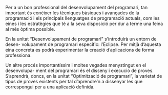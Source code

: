 

Per a un bon professional del desenvolupament del programari, tan important és conèixer les tècniques bàsiques i avançades de la programació i els principals llenguatges de programació actuals, com les eines i les estratègies que té a la seva disposició per dur a terme una feina al més òptima possible.

En la unitat “Desenvolupament de programari” s’introduirà un entorn de desen- volupament de programari específic: l’Eclipse. Per mitjà d’aquesta eina concreta es podrà experimentar la creació d’aplicacions de forma professiona.

Un altre procés importantíssim i moltes vegades menystingut en el desenvolupa- ment del programari és el disseny i execució de proves. S’aprendrà, doncs, en la unitat “Optimització de programari”, la varietat de tipus de proves existents per tal d’aprendre’n a dissenyar les que correspongui per a una aplicació definida.
